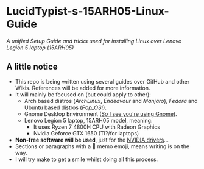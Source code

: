# LucidTypist-s-15ARH05-Linux-Guide
*A unified Setup Guide and tricks used for installing Linux over Lenovo Legion 5 laptop (15ARH05)*

## A little notice
- This repo is being written using several guides over GitHub and other Wikis. References will be added for more information.
- It will mainly be focused on (but could apply to other):
  - Arch based distros (_ArchLinux_, _Endeavour_ and _Manjaro_), _Fedora_ and Ubuntu based distros (_Pop_OS_!).
  - Gnome Desktop Environment ([So I see you're using Gnome](https://youtu.be/FQM5fU7V-MM)).
  - Lenovo Legion 5 laptop, 15ARH05 model, meaning:
    - It uses Ryzen 7 4800H CPU with Radeon Graphics
    - Nvidia Geforce GTX 1650 (TI?/for laptops)
- **Non-free software will be used**, just for the [NVIDIA drivers](https://youtu.be/_36yNWw_07g?t=10)...
- Sections or paragraphs with a 📝 memo emoji, means writing is on the way.
- I will try make to get a smile whilst doing all this process.
